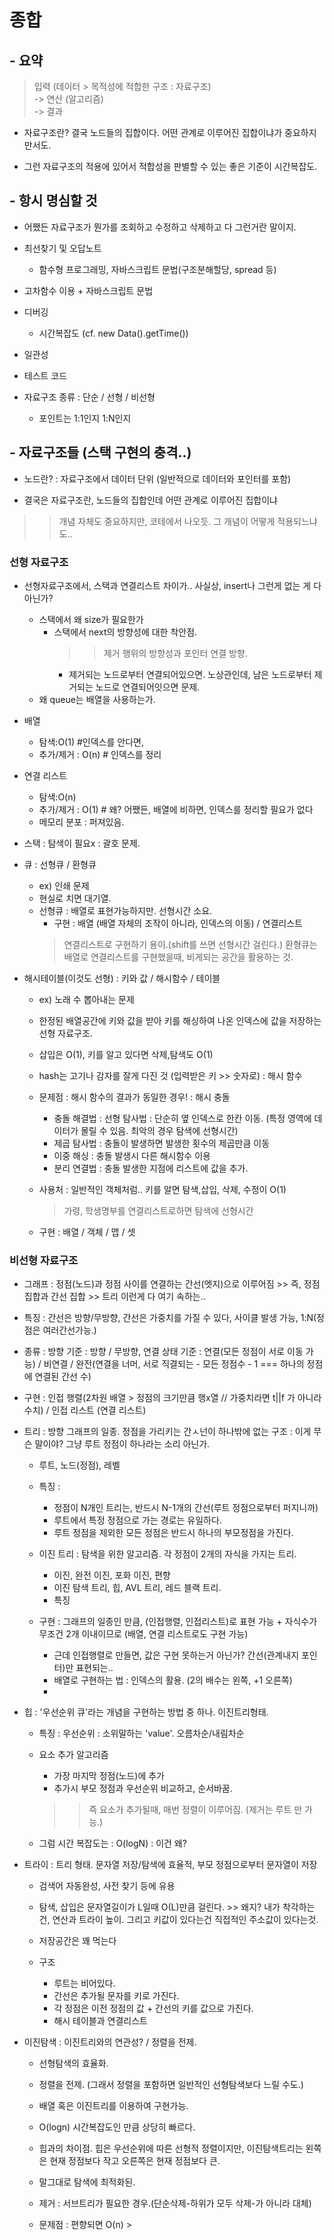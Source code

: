 # 종합

## - 요약

> 입력 (데이터 > 목적성에 적합한 구조 : 자료구조)<br>
> -> 연산 (알고리즘)<br>
> -> 결과<br>

- 자료구조란? 결국 노드들의 집합이다. 어떤 관계로 이루어진 집합이냐가 중요하지만서도.

- 그런 자료구조의 적용에 있어서 적합성을 판별할 수 있는 좋은 기준이 시간복잡도.

## - 항시 명심할 것

- 어쨌든 자료구조가 뭔가를 조회하고 수정하고 삭제하고 다 그런거란 말이지.
- 최선찾기 및 오답노트
  - 함수형 프로그래밍, 자바스크립트 문법(구조분해할당, spread 등)
- 고차함수 이용 + 자바스크립트 문법
- 디버깅
  - 시간복잡도 (cf. new Data().getTime())
- 일관성
- 테스트 코드

- 자료구조 종류 : 단순 / 선형 / 비선형
  - 포인트는 1:1인지 1:N인지

## - 자료구조들 (스택 구현의 충격..) 
- 노드란? : 자료구조에서 데이터 단위 (일반적으로 데이터와 포인터를 포함)

- 결국은 자료구조란, 노드들의 집합인데 어떤 관계로 이루어진 집합이냐
>> 개념 자체도 중요하지만, 코테에서 나오듯. 그 개념이 어떻게 적용되느냐도..
### 선형 자료구조
  - 선형자료구조에서, 스택과 연결리스트 차이가.. 사실상, insert나 그런게 없는 게 다 아닌가?
    - 스택에서 왜 size가 필요한가
      - 스택에서 next의 방향성에 대한 착안점.
        >> 제거 행위의 방향성과 포인터 연결 방향.
          - 제거되는 노드로부터 연결되어있으면. 노상관인데, 남은 노드로부터 제거되는 노드로 연결되어잇으면 문제.
    - 왜 queue는 배열을 사용하는가.


  - 배열
    - 탐색:O(1) #인덱스를 안다면,
    - 추가/제거 : O(n) # 인덱스를 정리

  - 연결 리스트
    - 탐색:O(n)
    - 추가/제거 : O(1) # 왜? 어쨌든, 배열에 비하면, 인덱스를 정리할 필요가 없다
    - 메모리 분포 : 퍼져있음.

  - 스택 : 탐색이 필요x : 괄호 문제.

  - 큐 : 선형큐 / 환형큐
    - ex) 인쇄 문제
    - 현실로 치면 대기열.
    - 선형큐 : 배열로 표현가능하지만. 선형시간 소요.
      - 구현 : 배열 (배열 자체의 조작이 아니라, 인덱스의 이동) / 연결리스트
      > 연결리스트로 구현하기 용이.(shift를 쓰면 선형시간 걸린다.)
      > 환형큐는 배열로 연결리스트를 구현했을때, 비게되는 공간을 활용하는 것.

  - 해시테이블(이것도 선형) : 키와 값 / 해시함수 / 테이블  
    - ex) 노래 수 뽑아내는 문제
    - 한정된 배열공간에 키와 값을 받아 키를 해싱하여 나온 인덱스에 값을 저장하는 선형 자료구조.
    - 삽입은 O(1), 키를 알고 있다면 삭제,탐색도 O(1)
    - hash는 고기나 감자를 잘게 다진 것 (입력받은 키 >> 숫자로) : 해시 함수
    - 문제점 : 해시 함수의 결과가 동일한 경우! : 해시 충돌
      - 충돌 해결법 : 선형 탐사법 : 단순히 옆 인덱스로 한칸 이동. (특정 영역에 데이터가 몰릴 수 있음. 최악의 경우 탐색에 선형시간)
      - 제곱 탐사법 : 충돌이 발생하면 발생한 횟수의 제곱만큼 이동
      - 이중 해싱 : 충돌 발생시 다른 해시함수 이용
      - 분리 연결법 : 충돌 발생한 지점에 리스트에 값을 추가.

    - 사용처 : 일반적인 객체처럼.. 키를 알면 탐색,삽입, 삭제, 수정이 O(1)
       > 가령, 학생명부를 연결리스트로하면 탐색에 선형시간
    - 구현 : 배열 / 객체 / 맵 / 셋 

### 비선형 자료구조
 - 그래프 : 정점(노드)과 정점 사이를 연결하는 간선(엣지)으로 이루어짐 >> 즉, 정점 집합과 간선 집합 >> 트리 이런게 다 여기 속하는..
  - 특징 : 간선은 방향/무방향, 간선은 가중치를 가질 수 있다, 사이클 발생 가능, 1:N(정점은 여러간선가능.)
  - 종류 : 방향 기준 : 방향 / 무방향,
          연결 상태 기준 : 연결(모든 정점이 서로 이동 가능) / 비연결 / 완전(연결을 너머, 서로 직결되는 - 모든 정점수 - 1 === 하나의 정점에 연결된 간선 수)

  - 구현 : 인접 행렬(2차원 배열 > 정점의 크기만큼 행x열 // 가중치라면 t||f 가 아니라 수치) / 인접 리스트 (연결 리스트)

  - 트리 : 방향 그래프의 일종. 정점을 가리키는 간ㅅ넌이 하나밖에 없는 구조 : 이게 무슨 말이야? 그냥 루트 정점이 하나라는 소리 아닌가.
    - 루트, 노드(정점), 레벨
    - 특징 :
      - 정점이 N개인 트리는, 반드시 N-1개의 간선(루트 정점으로부터 퍼지니까)
      - 루트에서 특정 정점으로 가는 경로는 유일하다.
      - 루트 정점을 제외한 모든 정점은 반드시 하나의 부모정점을 가진다.

    - 이진 트리 : 탐색을 위한 알고리즘. 각 정점이 2개의 자식을 가지는 트리.
      - 이진, 완전 이진, 포화 이진, 편향
      - 이진 탐색 트리, 힙, AVL 트리, 레드 블랙 트리.
      - 특징

    - 구현 : 그래프의 일종인 만큼, (인접행렬, 인접리스트)로 표현 가능 + 자식수가 무조건 2개 
    이내이므로 (배열, 연결 리스트로도 구현 가능)
      - 근데 인접행렬로 만들면, 값은 구현 못하는거 아닌가? 간선(관계내지 포인터)만 표현되는..
      - 배열로 구현하는 법 : 인덱스의 활용. (2의 배수는 왼쪽, +1 오른쪽)
      -

  - 힙 : '우선순위 큐'라는 개념을 구현하는 방법 중 하나. 이진트리형태.
    - 특징 : 우선순위 : 소위말하는 'value'. 오름차순/내림차순
    - 요소 추가 알고리즘
      - 가장 마지막 정점(노드)에 추가
      - 추가시 부모 정점과 우선순위 비교하고, 순서바꿈.
      >> 즉 요소가 추가될때, 매번 정렬이 이루어짐. (제거는 루트 만 가능.)

    - 그럼 시간 복잡도는 : O(logN) : 이건 왜?

  - 트라이 : 트리 형태. 문자열 저장/탐색에 효율적, 부모 정점으로부터 문자열이 저장
    - 검색어 자동완성, 사전 찾기 등에 유용
    - 탐색, 삽입은 문자열길이가 L일때 O(L)만큼 걸린다. >> 왜지? 내가 착각하는 건, 연산과 트라이 높이. 그리고 키값이 있다는건 직접적인 주소값이 있다는것.
    - 저장공간은 꽤 먹는다

    - 구조
        - 루트는 비어있다.
        - 간선은 추가될 문자를 키로 가진다.
        - 각 정점은 이전 정점의 값 + 간선의 키를 값으로 가진다.
        - 해시 테이블과 연결리스트

  - 이진탐색 : 이진트리와의 연관성? / 정렬을 전제.
    - 선형탐색의 효율화.
    - 정렬을 전제. (그래서 정렬을 포함하면 일반적인 선형탐색보다 느릴 수도.)
    - 배열 혹은 이진트리를 이용하여 구현가능.
    - O(logn) 시간복잡도인 만큼 상당히 빠르다.
    - 힙과의 차이점. 힙은 우선순위에 따른 선형적 정렬이지만, 이진탐색트리는 왼쪽은 현재 정점보다 작고 오른쪽은 현재 정점보다 큰.
    - 말그대로 탐색에 최적화된.

    - 제거 : 서브트리가 필요한 경우.(단순삭제-하위가 모두 삭제-가 아니라 대체)
    - 문제점 : 편향되면 O(n) >
